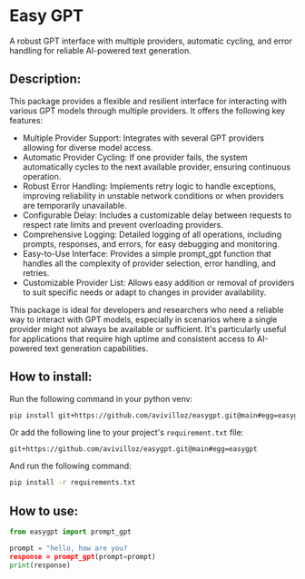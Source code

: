 # Easy GPT

A robust GPT interface with multiple providers, automatic cycling, and error handling for reliable AI-powered text generation.

## Description:

This package provides a flexible and resilient interface for interacting with various GPT models through multiple providers. It offers the following key features:

- Multiple Provider Support: Integrates with several GPT providers allowing for diverse model access.
- Automatic Provider Cycling: If one provider fails, the system automatically cycles to the next available provider, ensuring continuous operation.
- Robust Error Handling: Implements retry logic to handle exceptions, improving reliability in unstable network conditions or when providers are temporarily unavailable.
- Configurable Delay: Includes a customizable delay between requests to respect rate limits and prevent overloading providers.
- Comprehensive Logging: Detailed logging of all operations, including prompts, responses, and errors, for easy debugging and monitoring.
- Easy-to-Use Interface: Provides a simple prompt_gpt function that handles all the complexity of provider selection, error handling, and retries.
- Customizable Provider List: Allows easy addition or removal of providers to suit specific needs or adapt to changes in provider availability.

This package is ideal for developers and researchers who need a reliable way to interact with GPT models, especially in scenarios where a single provider might not always be available or sufficient. It's particularly useful for applications that require high uptime and consistent access to AI-powered text generation capabilities.

## How to install:

Run the following command in your python venv:

```sh
pip install git+https://github.com/avivilloz/easygpt.git@main#egg=easygpt
```

Or add the following line to your project's `requirement.txt` file:

```
git+https://github.com/avivilloz/easygpt.git@main#egg=easygpt
```

And run the following command:

```sh
pip install -r requirements.txt
```

## How to use:

```python
from easygpt import prompt_gpt

prompt = "hello, how are you?
response = prompt_gpt(prompt=prompt)
print(response)
```
